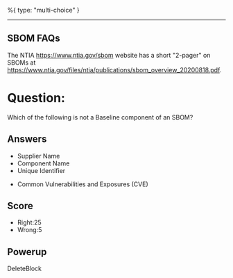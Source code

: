%{
 type: "multi-choice"
}

---
## SBOM FAQs
The NTIA https://www.ntia.gov/sbom
website has a short
"2-pager" on SBOMs at
https://www.ntia.gov/files/ntia/publications/sbom_overview_20200818.pdf.


# Question:
Which of the following is not a Baseline component of an SBOM?

## Answers
- Supplier Name
- Component Name
- Unique Identifier
* Common Vulnerabilities and Exposures (CVE)

## Score
- Right:25
- Wrong:5

## Powerup
DeleteBlock
